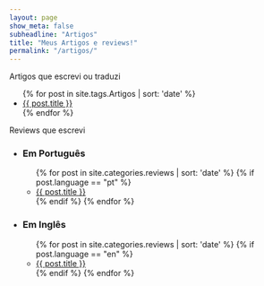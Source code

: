 ```yaml
---
layout: page
show_meta: false
subheadline: "Artigos"
title: "Meus Artigos e reviews!"
permalink: "/artigos/"
---
```


Artigos que escrevi ou traduzi
        
<ul>
    {% for post in site.tags.Artigos | sort: 'date' %}
    <li><a href="{{ post.url }}">{{ post.title }}</a></li>
    {% endfor %}
</ul>

Reviews que escrevi

<ul>
    <li><h3>Em Português</h3>
        <ul>
             {% for post in site.categories.reviews | sort: 'date' %}
                 {% if post.language == "pt" %}
                 <li><a href="{{ post.url }}">{{ post.title }}</a></li>
                 {% endif %}
             {% endfor %}
        </ul>
    </li>
    <li><h3>Em Inglês</h3>
        <ul>
             {% for post in site.categories.reviews | sort: 'date' %}
                 {% if post.language == "en" %}
                 <li><a href="{{ post.url }}">{{ post.title }}</a></li>
                 {% endif %}
             {% endfor %}
        </ul>
    </li>
</ul>
